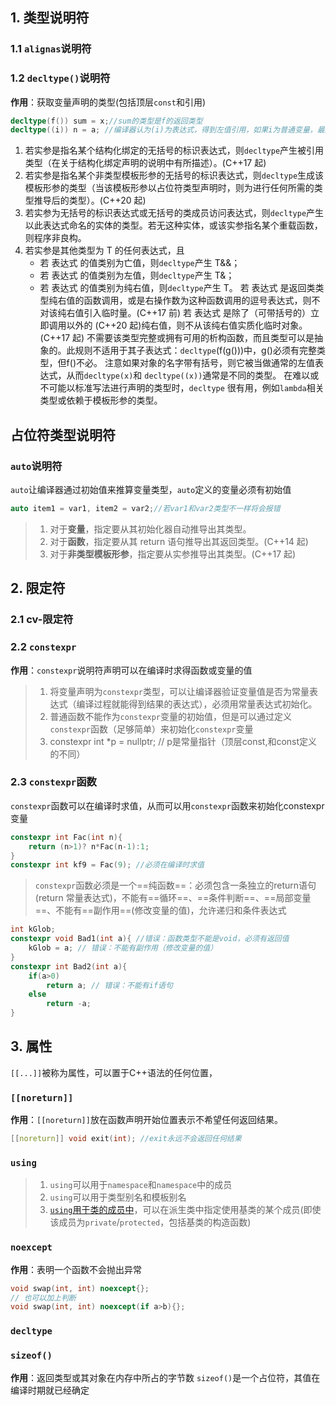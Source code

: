 ## 1. 类型说明符
### 1.1 `alignas`说明符
### 1.2 `decltype()`说明符
**作用**：获取变量声明的类型(包括顶层`const`和引用)
```cpp
decltype(f()) sum = x;//sum的类型是f的返回类型
decltype((i)) n = a; //编译器认为(i)为表达式，得到左值引用，如果i为普通变量，最终结果n也是a的引用
```
1. 若实参是指名某个结构化绑定的无括号的标识表达式，则`decltype`产生被引用类型（在关于结构化绑定声明的说明中有所描述）。(C++17 起)
2. 若实参是指名某个非类型模板形参的无括号的标识表达式，则`decltype`生成该模板形参的类型（当该模板形参以占位符类型声明时，则为进行任何所需的类型推导后的类型）。(C++20 起)
3. 若实参为无括号的标识表达式或无括号的类成员访问表达式，则`decltype`产生以此表达式命名的实体的类型。若无这种实体，或该实参指名某个重载函数，则程序非良构。
4. 若实参是其他类型为 T 的任何表达式，且
   - 若 表达式 的值类别为亡值，则`decltype`产生 T&&；
   - 若 表达式 的值类别为左值，则`decltype`产生 T&；
   - 若 表达式 的值类别为纯右值，则`decltype`产生 T。
若 表达式 是返回类类型纯右值的函数调用，或是右操作数为这种函数调用的逗号表达式，则不对该纯右值引入临时量。(C++17 前)
若 表达式 是除了（可带括号的）立即调用以外的 (C++20 起)纯右值，则不从该纯右值实质化临时对象。(C++17 起)
不需要该类型完整或拥有可用的析构函数，而且类型可以是抽象的。此规则不适用于其子表达式：`decltype`(f(g()))中，g()必须有完整类型，但f()不必。
注意如果对象的名字带有括号，则它被当做通常的左值表达式，从而`decltype(x)`和 `decltype((x))`通常是不同的类型。
在难以或不可能以标准写法进行声明的类型时，`decltype` 很有用，例如`lambda`相关类型或依赖于模板形参的类型。
## 占位符类型说明符

### `auto`说明符
`auto`让编译器通过初始值来推算变量类型，`auto`定义的变量必须有初始值
```cpp
auto item1 = var1, item2 = var2;//若var1和var2类型不一样将会报错
```
> 1. 对于**变量**，指定要从其初始化器自动推导出其类型。
> 2. 对于**函数**，指定要从其 return 语句推导出其返回类型。(C++14 起)
> 3. 对于**非类型模板形参**，指定要从实参推导出其类型。(C++17 起)

## 2. 限定符
### 2.1 cv-限定符

### 2.2 `constexpr`
**作用**：`constexpr`说明符声明可以在编译时求得函数或变量的值
> 1. 将变量声明为`constexpr`类型，可以让编译器验证变量值是否为常量表达式（编译过程就能得到结果的表达式），必须用常量表达式初始化。
> 2. 普通函数不能作为`constexpr`变量的初始值，但是可以通过定义`constexpr`函数（足够简单）来初始化`constexpr`变量
> 3. constexpr int *p = nullptr; // p是常量指针（顶层const,和const定义的不同）
### 2.3 `constexpr`函数
`constexpr`函数可以在编译时求值，从而可以用`constexpr`函数来初始化constexpr变量
```cpp
constexpr int Fac(int n){
    return (n>1)? n*Fac(n-1):1;
} 
constexpr int kf9 = Fac(9); //必须在编译时求值
```

> `constexpr`函数必须是一个==纯函数==：必须包含一条独立的return语句(return 常量表达式)，不能有==循环==、==条件判断==、==局部变量==、不能有==副作用==(修改变量的值)，允许递归和条件表达式
```cpp
int kGlob;
constexpr void Bad1(int a){ //错误：函数类型不能是void，必须有返回值
    kGlob = a; // 错误：不能有副作用（修改变量的值）
}
constexpr int Bad2(int a){
    if(a>0)
        return a; // 错误：不能有if语句
    else
        return -a;
}
```

## 3. 属性
`[[...]]`被称为属性，可以置于C++语法的任何位置，
### `[[noreturn]]`
**作用**：`[[noreturn]]`放在函数声明开始位置表示不希望任何返回结果。

```cpp
[[noreturn]] void exit(int); //exit永远不会返回任何结果
```
### `using`
> 1. `using`可以用于`namespace`和`namespace`中的成员
> 2. `using`可以用于类型别名和模板别名
> 3. [`using`用于类的成员中](..\3.类与对象\3.成员类型关键词.md)，可以在派生类中指定使用基类的某个成员(即使该成员为`private`/`protected`，包括基类的构造函数)

### `noexcept`
**作用**：表明一个函数不会抛出异常
```cpp
void swap(int, int) noexcept{};
// 也可以加上判断
void swap(int, int) noexcept(if a>b){};
```

### `decltype`

### `sizeof()`
**作用**：返回类型或其对象在内存中所占的字节数
`sizeof()`是一个占位符，其值在编译时期就已经确定